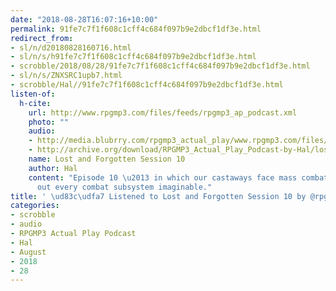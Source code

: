 ```yaml
---
date: "2018-08-28T16:07:16+10:00"
permalink: 91fe7c7f1f608c1cff4c684f097b9e2dbcf1df3e.html
redirect_from:
- sl/n/d20180828160716.html
- sl/n/s/h91fe7c7f1f608c1cff4c684f097b9e2dbcf1df3e.html
- scrobble/2018/08/28/91fe7c7f1f608c1cff4c684f097b9e2dbcf1df3e.html
- sl/n/s/ZNXSRC1upb7.html
- scrobble/Hal//91fe7c7f1f608c1cff4c684f097b9e2dbcf1df3e.html
listen-of:
  h-cite:
    url: http://www.rpgmp3.com/files/feeds/rpgmp3_ap_podcast.xml
    photo: ""
    audio:
    - http://media.blubrry.com/rpgmp3_actual_play/www.rpgmp3.com/files/game_recordings/Sugar_Fuelled_Gamers/lost_and_forgotten_session_10.mp3
    - http://archive.org/download/RPGMP3_Actual_Play_Podcast-by-Hal/lost_and_forgotten_session_10.mp3
    name: Lost and Forgotten Session 10
    author: Hal
    content: "Episode 10 \u2013 in which our castaways face mass combat, and we break
      out every combat subsystem imaginable."
title: ' \ud83c\udfa7 Listened to Lost and Forgotten Session 10 by @rpgmp3 From #RPGMP3ActualPlayPodcast'
categories:
- scrobble
- audio
- RPGMP3 Actual Play Podcast
- Hal
- August
- 2018
- 28
---
```

